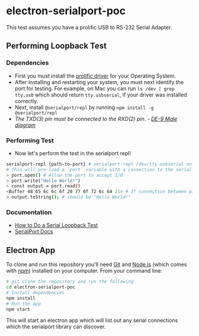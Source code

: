# electron-serialport-poc

This test assumes you have a prolific USB to RS-232 Serial Adapter.

## Performing Loopback Test

### Dependencies

- First you must install the [prolific driver](https://plugable.com/drivers/prolific) for your Operating System. 
- After installing and restarting your system, you must next identify the port for testing. For example, on Mac you can run `ls /dev | grep tty.usb` which should return `tty.usbserial`, if your driver was installed correctly.
- Next, install `@serialport/repl` by running `npm install -g @serialport/repl`
- *The TXD(3) pin must be connected to the RXD(2) pin. - [DE-9 Male diagram](https://user-images.githubusercontent.com/1910114/67594606-b6def000-f732-11e9-9a4d-28951fb50c8f.png)*

### Performing Test

- Now let's perform the test in the serialport repl!

```sh
serialport-repl {path-to-port} # serialport-repl /dev/tty.usbserial on a Mac
# This will pre-load a `port` variable with a connection to the serial adapter.
> port.open() # Allow the port to accept I/O
> port.write("Hello World!")
> const output = port.read() 
<Buffer 48 65 6c 6c 6f 20 77 6f 72 6c 64 21> # If connection between pins was successfully made
> output.toString(); # should be "Hello World!"
```

### Documentation

- [How to Do a Serial Loopback Test](http://www.ni.com/tutorial/3450/en/)
- [SerialPort Docs](https://serialport.io/docs/guide-about)

## Electron App

To clone and run this repository you'll need [Git](https://git-scm.com) and [Node.js](https://nodejs.org/en/download/) (which comes with [npm](http://npmjs.com)) installed on your computer. From your command line:

```bash
# git clone the repository and run the following
cd electron-serialport-poc
# Install dependencies
npm install
# Run the app
npm start
```

This will start an electron app which will list out any serial connections which the serialport library can discover.
